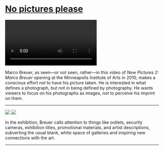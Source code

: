 # [No pictures please](http://artsmia.github.io/griot/#/stories/1422)

<video src='https://www.youtube.com/watch?v=XOysBvBC-6g'></video>

Marco Breuer, as seen—or not seen, rather—in this video of *New Pictures 2: Marco Breuer* opening at the Minneapolis Institute of Arts in 2010, makes a conscious effort not to have his picture taken. He is interested in what defines a photograph, but not in being defined by photography. He wants viewers to focus on his photographs as images, not to perceive his imprint on them. 

---

![](http://cdn.dx.artsmia.org/thumbs/tn_100311_mia336_8646.jpg)
![](http://cdn.dx.artsmia.org/thumbs/tn_100311_mia177_138.jpg)

In the exhibition, Breuer calls attention to things like outlets, security cameras, exhibition titles, promotional materials, and artist descriptions, subverting the usual blank, white space of galleries and inspiring new connections with the art.

---
